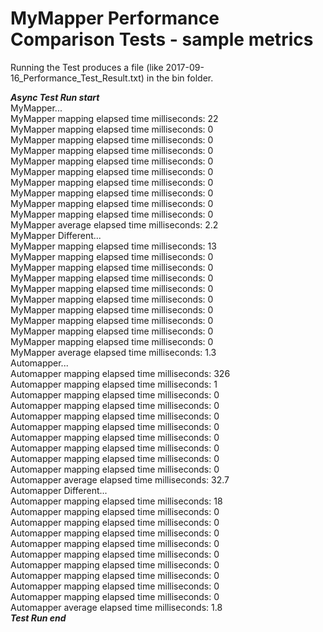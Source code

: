 # MyMapper Performance Comparison Tests - sample metrics

Running the Test produces a file (like 2017-09-16_Performance_Test_Result.txt) in the bin folder.<br />

*********Async Test Run start*********<br />
MyMapper...<br />
MyMapper mapping elapsed time milliseconds: 22<br />
MyMapper mapping elapsed time milliseconds: 0<br />
MyMapper mapping elapsed time milliseconds: 0<br />
MyMapper mapping elapsed time milliseconds: 0<br />
MyMapper mapping elapsed time milliseconds: 0<br />
MyMapper mapping elapsed time milliseconds: 0<br />
MyMapper mapping elapsed time milliseconds: 0<br />
MyMapper mapping elapsed time milliseconds: 0<br />
MyMapper mapping elapsed time milliseconds: 0<br />
MyMapper mapping elapsed time milliseconds: 0<br />
MyMapper average elapsed time milliseconds: 2.2<br />
MyMapper Different...<br />
MyMapper mapping elapsed time milliseconds: 13<br />
MyMapper mapping elapsed time milliseconds: 0<br />
MyMapper mapping elapsed time milliseconds: 0<br />
MyMapper mapping elapsed time milliseconds: 0<br />
MyMapper mapping elapsed time milliseconds: 0<br />
MyMapper mapping elapsed time milliseconds: 0<br />
MyMapper mapping elapsed time milliseconds: 0<br />
MyMapper mapping elapsed time milliseconds: 0<br />
MyMapper mapping elapsed time milliseconds: 0<br />
MyMapper mapping elapsed time milliseconds: 0<br />
MyMapper average elapsed time milliseconds: 1.3<br />
Automapper...<br />
Automapper mapping elapsed time milliseconds: 326<br />
Automapper mapping elapsed time milliseconds: 1<br />
Automapper mapping elapsed time milliseconds: 0<br />
Automapper mapping elapsed time milliseconds: 0<br />
Automapper mapping elapsed time milliseconds: 0<br />
Automapper mapping elapsed time milliseconds: 0<br />
Automapper mapping elapsed time milliseconds: 0<br />
Automapper mapping elapsed time milliseconds: 0<br />
Automapper mapping elapsed time milliseconds: 0<br />
Automapper mapping elapsed time milliseconds: 0<br />
Automapper average elapsed time milliseconds: 32.7<br />
Automapper Different...<br />
Automapper mapping elapsed time milliseconds: 18<br />
Automapper mapping elapsed time milliseconds: 0<br />
Automapper mapping elapsed time milliseconds: 0<br />
Automapper mapping elapsed time milliseconds: 0<br />
Automapper mapping elapsed time milliseconds: 0<br />
Automapper mapping elapsed time milliseconds: 0<br />
Automapper mapping elapsed time milliseconds: 0<br />
Automapper mapping elapsed time milliseconds: 0<br />
Automapper mapping elapsed time milliseconds: 0<br />
Automapper mapping elapsed time milliseconds: 0<br />
Automapper average elapsed time milliseconds: 1.8<br />
*********Test Run end*********